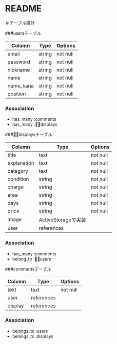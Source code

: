 # README

＃テーブル設計

###usersテーブル 

| Column    | Type       | Options            |
| --------- | ---------- | ------------------ |
| email     | string     | not null           |
| password  | string     | not null           |
| nickname  | string     | not null           |
| name      | string     | not null           |
| name_kana | string     | not null           |
| position  | string     | not null           |

### Association

- has_many :comments
- has_many :displays


###displaysテーブル

| Column     | Type               | Options            |
| -----------| ------------------ | ------------------ |
| title      | text               | not null           |
| explanation| text               | not null           |
| category   | text               | not null           |
| condition  | string             | not null           |
| charge     | string             | not null           |
| area       | string             | not null           |
| days       | string             | not null           |
| price      | string             | not null           |
| image      | ActiveStorageで実装 |                    |
| user       | references         |                    |

### Association

- has_many :comments
- belong_to :users
<!-- １対多数 -->


###commentsテーブル

| Column    | Type        | Options    |
|---------- | ------------| ---------- |
| text      | text        | not null   |
| user      | references  |            |
| display   | references  |            |

### Association

- belongs_to :users
- belongs_to :displays
<!-- 一対一 -->